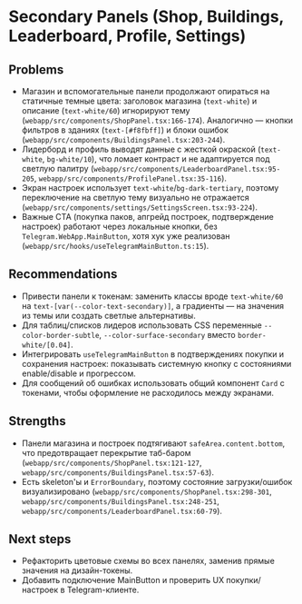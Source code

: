 # Secondary Panels (Shop, Buildings, Leaderboard, Profile, Settings)

## Problems
- Магазин и вспомогательные панели продолжают опираться на статичные темные цвета: заголовок магазина (`text-white`) и описание (`text-white/60`) игнорируют тему (`webapp/src/components/ShopPanel.tsx:166-174`). Аналогично — кнопки фильтров в зданиях (`text-[#f8fbff]`) и блоки ошибок (`webapp/src/components/BuildingsPanel.tsx:203-244`).
- Лидерборд и профиль выводят данные с жесткой окраской (`text-white`, `bg-white/10`), что ломает контраст и не адаптируется под светлую палитру (`webapp/src/components/LeaderboardPanel.tsx:95-205`, `webapp/src/components/ProfilePanel.tsx:35-116`).
- Экран настроек использует `text-white`/`bg-dark-tertiary`, поэтому переключение на светлую тему визуально не отражается (`webapp/src/components/settings/SettingsScreen.tsx:93-224`).
- Важные CTA (покупка паков, апгрейд построек, подтверждение настроек) работают через локальные кнопки, без `Telegram.WebApp.MainButton`, хотя хук уже реализован (`webapp/src/hooks/useTelegramMainButton.ts:15`).

## Recommendations
- Привести панели к токенам: заменить классы вроде `text-white/60` на `text-[var(--color-text-secondary)]`, а градиенты — на значения из темы или создать светлые альтернативы.
- Для таблиц/списков лидеров использовать CSS переменные `--color-border-subtle`, `--color-surface-secondary` вместо `border-white/[0.04]`.
- Интегрировать `useTelegramMainButton` в подтверждениях покупки и сохранения настроек: показывать системную кнопку с состояниями enable/disable и прогрессом.
- Для сообщений об ошибках использовать общий компонент `Card` с токенами, чтобы оформление не расходилось между экранами.

## Strengths
- Панели магазина и построек подтягивают `safeArea.content.bottom`, что предотвращает перекрытие таб-баром (`webapp/src/components/ShopPanel.tsx:121-127`, `webapp/src/components/BuildingsPanel.tsx:57-63`).
- Есть skeleton'ы и `ErrorBoundary`, поэтому состояние загрузки/ошибок визуализировано (`webapp/src/components/ShopPanel.tsx:298-301`, `webapp/src/components/BuildingsPanel.tsx:248-251`, `webapp/src/components/LeaderboardPanel.tsx:60-79`).

## Next steps
- Рефакторить цветовые схемы во всех панелях, заменив прямые значения на дизайн-токены.
- Добавить подключение MainButton и проверить UX покупки/настроек в Telegram-клиенте.
